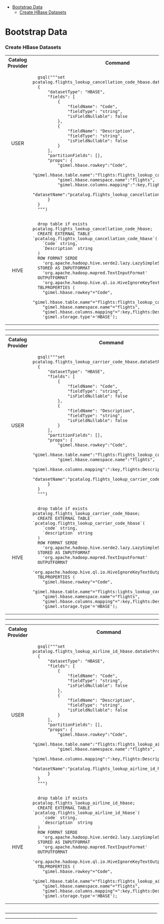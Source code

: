 
* [Bootstrap Data](#bootstrap-data)
    * [Create HBase Datasets](#create-hbase-datasets)

# Bootstrap Data

### Create HBase Datasets
<table>
  <tbody>
    <tr>
      <th align="center">Catalog Provider</th>
      <th align="center">Command</th>
    </tr>
    <tr>
      <td align="center">USER</td>
      <td align="left">
      
      gsql("""set pcatalog.flights_lookup_cancellation_code_hbase.dataSetProperties=
      {
          "datasetType": "HBASE",
          "fields": [
              {
                  "fieldName": "Code",
                  "fieldType": "string",
                  "isFieldNullable": false
              },
              {
                  "fieldName": "Description",
                  "fieldType": "string",
                  "isFieldNullable": false
              }
          ],
          "partitionFields": [],
          "props": {
              "gimel.hbase.rowkey":"Code",
              "gimel.hbase.table.name":"flights:flights_lookup_cancellation_code",
              "gimel.hbase.namespace.name":"flights",
              "gimel.hbase.columns.mapping":":key,flights:Description",
               "datasetName":"pcatalog.flights_lookup_cancellation_code_hbase"
          }
      }
      """)
     
   </td>
   </tr>
   <tr>
         <td align="center">HIVE</td>
         <td align="left">
       
      drop table if exists pcatalog.flights_lookup_cancellation_code_hbase;      
      CREATE EXTERNAL TABLE `pcatalog.flights_lookup_cancellation_code_hbase`(
        `Code` string,
        `Description` string
      )
      ROW FORMAT SERDE
        'org.apache.hadoop.hive.serde2.lazy.LazySimpleSerDe'
      STORED AS INPUTFORMAT
        'org.apache.hadoop.mapred.TextInputFormat'
      OUTPUTFORMAT
        'org.apache.hadoop.hive.ql.io.HiveIgnoreKeyTextOutputFormat'
      TBLPROPERTIES (
        "gimel.hbase.rowkey"="Code",
        "gimel.hbase.table.name"="flights:flights_lookup_cancellation_code",
        "gimel.hbase.namespace.name"="flights",
        "gimel.hbase.columns.mapping"=":key,flights:Description",
        'gimel.storage.type'='HBASE');
        
   </td>
   </tr>
  </tbody>
</table>

___________________________________________________________________________________________________________________
<table>
  <tbody>
    <tr>
      <th align="center">Catalog Provider</th>
      <th align="center">Command</th>
    </tr>
    <tr>
      <td align="center">USER</td>
      <td align="left">
      
      gsql("""set pcatalog.flights_lookup_carrier_code_hbase.dataSetProperties=
      {
          "datasetType": "HBASE",
          "fields": [
              {
                  "fieldName": "Code",
                  "fieldType": "string",
                  "isFieldNullable": false
              },
              {
                  "fieldName": "Description",
                  "fieldType": "string",
                  "isFieldNullable": false
              }
          ],
          "partitionFields": [],
          "props": {
              "gimel.hbase.rowkey":"Code",
              "gimel.hbase.table.name":"flights:flights_lookup_carrier_code",
              "gimel.hbase.namespace.name":"flights",
              "gimel.hbase.columns.mapping":":key,flights:Description",
               "datasetName":"pcatalog.flights_lookup_carrier_code_hbase"
          }
      }
      """)
     
   </td>
   </tr>
   <tr>
         <td align="center">HIVE</td>
         <td align="left">
      
      drop table if exists pcatalog.flights_lookup_carrier_code_hbase;
      CREATE EXTERNAL TABLE `pcatalog.flights_lookup_carrier_code_hbase`(
        `code` string,
        `description` string
      )
      ROW FORMAT SERDE
        'org.apache.hadoop.hive.serde2.lazy.LazySimpleSerDe'
      STORED AS INPUTFORMAT
        'org.apache.hadoop.mapred.TextInputFormat'
      OUTPUTFORMAT
        'org.apache.hadoop.hive.ql.io.HiveIgnoreKeyTextOutputFormat'
      TBLPROPERTIES (
        "gimel.hbase.rowkey"="Code",
        "gimel.hbase.table.name"="flights:lights_lookup_carrier_code",
        "gimel.hbase.namespace.name"="flights",
        "gimel.hbase.columns.mapping"=":key,flights:Description",
        'gimel.storage.type'='HBASE');
        
   </td>
   </tr>
  </tbody>
</table>

___________________________________________________________________________________________________________________
<table>
  <tbody>
    <tr>
      <th align="center">Catalog Provider</th>
      <th align="center">Command</th>
    </tr>
    <tr>
      <td align="center">USER</td>
      <td align="left">
      
      gsql("""set pcatalog.flights_lookup_airline_id_hbase.dataSetProperties=
      {
          "datasetType": "HBASE",
          "fields": [
              {
                  "fieldName": "Code",
                  "fieldType": "string",
                  "isFieldNullable": false
              },
              {
                  "fieldName": "Description",
                  "fieldType": "string",
                  "isFieldNullable": false
              }
          ],
          "partitionFields": [],
          "props": {
              "gimel.hbase.rowkey":"Code",
              "gimel.hbase.table.name":"flights:flights_lookup_airline_id",
              "gimel.hbase.namespace.name":"flights",
              "gimel.hbase.columns.mapping":":key,flights:Description",
               "datasetName":"pcatalog.flights_lookup_airline_id_hbase"
          }
      }
      """)
     
   </td>
   </tr>
   <tr>
         <td align="center">HIVE</td>
         <td align="left">
         
      drop table if exists pcatalog.flights_lookup_airline_id_hbase;
      CREATE EXTERNAL TABLE `pcatalog.flights_lookup_airline_id_hbase`(
        `code` string,
        `description` string
      )
      ROW FORMAT SERDE
        'org.apache.hadoop.hive.serde2.lazy.LazySimpleSerDe'
      STORED AS INPUTFORMAT
        'org.apache.hadoop.mapred.TextInputFormat'
      OUTPUTFORMAT
        'org.apache.hadoop.hive.ql.io.HiveIgnoreKeyTextOutputFormat'
      TBLPROPERTIES (
        "gimel.hbase.rowkey"="Code",
        "gimel.hbase.table.name"="flights:flights_lookup_airline_id",
        "gimel.hbase.namespace.name"="flights",
        "gimel.hbase.columns.mapping"=":key,flights:Description",
        'gimel.storage.type'='HBASE');
        
   </td>
   </tr>
  </tbody>
</table>
___________________________________________________________________________________________________________________